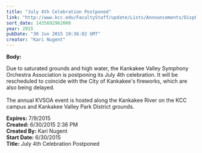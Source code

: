 ```yaml
---
title: "July 4th Celebration Postponed"
link: "http://www.kcc.edu/FacultyStaff/update/Lists/Announcements/DispForm.aspx?ID=1965"
sort_date: 1435692962000
year: 2015
pubDate: "30 Jun 2015 19:36:02 GMT"
creator: "Kari Nugent"
---
```


<div><b>Body:</b> <div class="ExternalClassF0FADFC70AE841A186E0C75853CA7991"><p>​Due to saturated grounds and high water, the Kankakee Valley Symphony Orchestra Association is postponing its July 4th celebration. It will be rescheduled to coincide with the City of Kankakee's fireworks, which are also being delayed. <br /><br />The annual KVSOA event is hosted along the Kankakee River on the KCC campus and Kankakee Valley Park District grounds. <br /></p></div></div>
<div><b>Expires:</b> 7/9/2015</div>
<div><b>Created:</b> 6/30/2015 2:36 PM</div>
<div><b>Created By:</b> Kari Nugent</div>
<div><b>Start Date:</b> 6/30/2015</div>
<div><b>Title:</b> July 4th Celebration Postponed</div>
